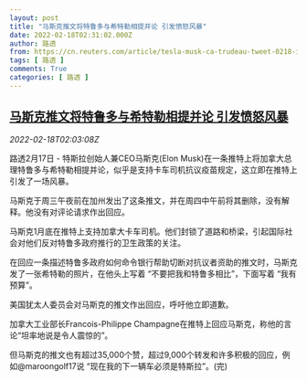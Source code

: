 ```yaml
---
layout: post
title: "马斯克推文将特鲁多与希特勒相提并论 引发愤怒风暴"
date: 2022-02-18T02:31:02.000Z
author: 路透
from: https://cn.reuters.com/article/tesla-musk-ca-trudeau-tweet-0218-idCNKBS2KN05O
tags: [ 路透 ]
comments: True
categories: [ 路透 ]
---
```

<!--1645151462000-->
[马斯克推文将特鲁多与希特勒相提并论 引发愤怒风暴](https://cn.reuters.com/article/tesla-musk-ca-trudeau-tweet-0218-idCNKBS2KN05O)
------

<div>
<div><i>2022-02-18T02:03:08Z</i></div><p>路透2月17日 - 特斯拉创始人兼CEO马斯克(Elon Musk)在一条推特上将加拿大总理特鲁多与希特勒相提并论，似乎是支持卡车司机抗议疫苗规定，这立即在推特上引发了一场风暴。</p><p>马斯克于周三午夜前在加州发出了这条推文，并在周四中午前将其删除，没有解释。他没有对评论请求作出回应。</p><p>马斯克1月底在推特上支持加拿大卡车司机。他们封锁了道路和桥梁，引起国际社会对他们反对特鲁多政府推行的卫生政策的关注。</p><p>在回应一条描述特鲁多政府如何命令银行帮助切断对抗议者资助的推文时，马斯克发了一张希特勒的照片，在他头上写着 “不要把我和特鲁多相比”，下面写着 “我有预算”。</p><p>美国犹太人委员会对马斯克的推文作出回应，呼吁他立即道歉。</p><p>加拿大工业部长Francois-Philippe Champagne在推特上回应马斯克，称他的言论“坦率地说是令人震惊的”。</p><p>但马斯克的推文也有超过35,000个赞，超过9,000个转发和许多积极的回应，例如@maroongolf17说 “现在我的下一辆车必须是特斯拉”。(完)</p>
</div>

